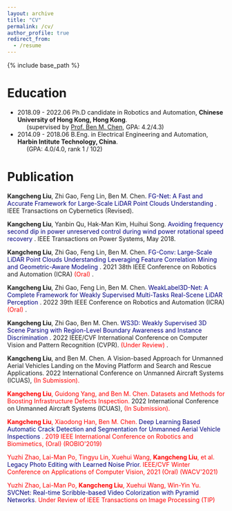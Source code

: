 ```yaml
---
layout: archive
title: "CV"
permalink: /cv/
author_profile: true
redirect_from:
  - /resume
---
```


{% include base_path %}

Education
======
* 2018.09 - 2022.06 Ph.D candidate in Robotics and Automation, **Chinese University of Hong Kong, Hong Kong**. <br>
&ensp;&ensp;&ensp;(supervised by [Prof. Ben M. Chen](http://www.mae.cuhk.edu.hk/~bmchen/), GPA: 4.2/4.3) 
* 2014.09 - 2018.06 B.Eng. in Electrical Engineering and Automation, **Harbin Intitute Technology, China**. <br>
&ensp;&ensp;&ensp;(GPA: 4.0/4.0, rank 1 / 102) 


Publication
======

**Kangcheng Liu**, Zhi Gao, Feng Lin, Ben M. Chen. <font color='Navy'> FG-Net: A Fast and Accurate Framework for Large-Scale LiDAR Point Clouds Understanding </font>. 
IEEE Transactions on Cybernetics (Revised).

**Kangcheng Liu**, Yanbin Qu, Hak-Man Kim, Huihui Song. <font color='Navy'> Avoiding frequency second dip in power unreserved control during wind power rotational speed recovery </font>. IEEE Transactions on Power Systems, May 2018.

**Kangcheng Liu**, Zhi Gao, Feng Lin, Ben M. Chen. <font color='Navy'> FG-Conv: Large-Scale LiDAR Point Clouds Understanding Leveraging Feature Correlation Mining and Geometric-Aware Modeling  </font>. 
2021 38th IEEE Conference on Robotics and Automation (ICRA) <font color='Red'> (Oral) </font>.

**Kangcheng Liu**, Zhi Gao, Feng Lin, Ben M. Chen. <font color='Navy'> WeakLabel3D-Net: A Complete Framework for Weakly Supervised Multi-Tasks Real-Scene LiDAR Perception   </font>. 
2022 39th IEEE Conference on Robotics and Automation (ICRA) <font color='Red'> (Oral) </font>.

**Kangcheng Liu**, Zhi Gao, Ben M. Chen. <font color='Navy'> WS3D: Weakly Supervised 3D Scene Parsing with Region-Level Boundary Awareness and Instance Discrimination </font>. 2022 IEEE/CVF International Conference on Computer Vision and Pattern Recognition (CVPR). <font color='Red'> (Under Review) </font>.

**Kangcheng Liu**, and Ben M. Chen.  A Vision-based Approach for Unmanned Aerial Vehicles Landing on the Moving Platform and Search and Rescue Applications.</font> 2022 International Conference on Unmanned Aircraft Systems (ICUAS), <font color='Red'>(In Submission).

**Kangcheng Liu**, Guidong Yang, and Ben M. Chen. Datasets and Methods for Boosting Infrastructure Defects Inspection.</font> 2022 International Conference on Unmanned Aircraft Systems (ICUAS), <font color='Red'>(In Submission).

**Kangcheng Liu**, Xiaodong Han, Ben M. Chen. <font color='Navy'> Deep Learning Based Automatic Crack Detection and Segmentation for Unmanned Aerial Vehicle Inspections  </font>. <font color='Red'> 2019 IEEE International Conference on Robotics and Biomimetics</font>, <font color='Red'> (Oral) (ROBIO'2019) </font>

Yuzhi Zhao, Lai-Man Po, Tingyu Lin, Xuehui Wang, **Kangcheng Liu**, et al. <font color='Navy'>Legacy Photo Editing with Learned Noise Prior</font>. IEEE/CVF Winter Conference on Applications of Computer Vision, 2021 (Oral) (WACV'2021)

Yuzhi Zhao, Lai-Man Po, **Kangcheng Liu**, Xuehui Wang, Win-Yin Yu. <font color='Navy'>SVCNet: Real-time Scribble-based Video Colorization with Pyramid Networks</font>. Under Review of IEEE Transactions on Image Processing (TIP)


<!-- Project Video Demos
======

Loop Closure of LiDAR SLAM:

<video width="1000" height="562.5" controls>
  <source src="/videos/Self-developed loop closure in real environment.mp4" type="video/mp4">
  <source src="/videos/Self-developed loop closure in real environment.ogg" type="video/ogg">
  <source src="/videos/Self-developed loop closure in real environment.webm" type="video/webm">
  <object data="/videos/Self-developed loop closure in real environment.mp4" width="320" height="240">
    <embed src="/videos/Self-developed loop closure in real environment.swf" width="320" height="240">
  </object> 
</video>  -->
